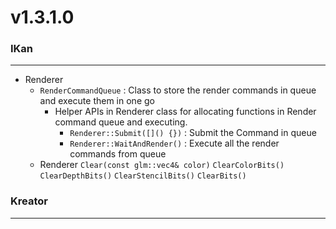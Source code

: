 # v1.3.1.0

### IKan
----------------------------------------------------------------------------------------------------------------------
  - Renderer
    - `RenderCommandQueue` : Class to store the render commands in queue and execute them in one go
      - Helper APIs in Renderer class for allocating functions in Render command queue and executing.
        - `Renderer::Submit([]() {})` : Submit the Command in queue
        - `Renderer::WaitAndRender()` : Execute all the render commands from queue
    - Renderer
      `Clear(const glm::vec4& color)` `ClearColorBits()` `ClearDepthBits()` `ClearStencilBits()` `ClearBits()`

### Kreator
----------------------------------------------------------------------------------------------------------------------
